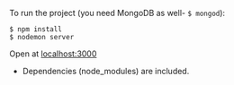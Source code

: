 To run the project (you need MongoDB as well- `$ mongod`):

```
$ npm install 
$ nodemon server
```

Open at <localhost:3000>

* Dependencies (node_modules) are included.
